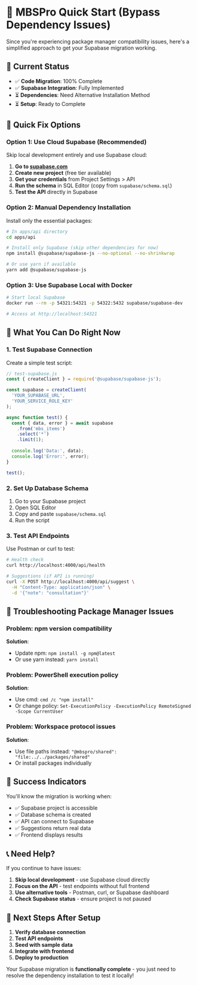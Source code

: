 # 🚀 MBSPro Quick Start (Bypass Dependency Issues)

Since you're experiencing package manager compatibility issues, here's a simplified approach to get your Supabase migration working.

## 🎯 **Current Status**
- ✅ **Code Migration**: 100% Complete
- ✅ **Supabase Integration**: Fully Implemented
- ⏳ **Dependencies**: Need Alternative Installation Method
- ⏳ **Setup**: Ready to Complete

## 🔧 **Quick Fix Options**

### **Option 1: Use Cloud Supabase (Recommended)**
Skip local development entirely and use Supabase cloud:

1. **Go to [supabase.com](https://supabase.com)**
2. **Create new project** (free tier available)
3. **Get your credentials** from Project Settings > API
4. **Run the schema** in SQL Editor (copy from `supabase/schema.sql`)
5. **Test the API** directly in Supabase

### **Option 2: Manual Dependency Installation**
Install only the essential packages:

```bash
# In apps/api directory
cd apps/api

# Install only Supabase (skip other dependencies for now)
npm install @supabase/supabase-js --no-optional --no-shrinkwrap

# Or use yarn if available
yarn add @supabase/supabase-js
```

### **Option 3: Use Supabase Local with Docker**
```bash
# Start local Supabase
docker run --rm -p 54321:54321 -p 54322:5432 supabase/supabase-dev

# Access at http://localhost:54321
```

## 🎯 **What You Can Do Right Now**

### **1. Test Supabase Connection**
Create a simple test script:

```typescript
// test-supabase.js
const { createClient } = require('@supabase/supabase-js');

const supabase = createClient(
  'YOUR_SUPABASE_URL',
  'YOUR_SERVICE_ROLE_KEY'
);

async function test() {
  const { data, error } = await supabase
    .from('mbs_items')
    .select('*')
    .limit(1);
  
  console.log('Data:', data);
  console.log('Error:', error);
}

test();
```

### **2. Set Up Database Schema**
1. Go to your Supabase project
2. Open SQL Editor
3. Copy and paste `supabase/schema.sql`
4. Run the script

### **3. Test API Endpoints**
Use Postman or curl to test:
```bash
# Health check
curl http://localhost:4000/api/health

# Suggestions (if API is running)
curl -X POST http://localhost:4000/api/suggest \
  -H "Content-Type: application/json" \
  -d '{"note": "consultation"}'
```

## 🚨 **Troubleshooting Package Manager Issues**

### **Problem**: npm version compatibility
**Solution**: 
- Update npm: `npm install -g npm@latest`
- Or use yarn instead: `yarn install`

### **Problem**: PowerShell execution policy
**Solution**:
- Use cmd: `cmd /c "npm install"`
- Or change policy: `Set-ExecutionPolicy -ExecutionPolicy RemoteSigned -Scope CurrentUser`

### **Problem**: Workspace protocol issues
**Solution**:
- Use file paths instead: `"@mbspro/shared": "file:../../packages/shared"`
- Or install packages individually

## 🎉 **Success Indicators**

You'll know the migration is working when:
- ✅ Supabase project is accessible
- ✅ Database schema is created
- ✅ API can connect to Supabase
- ✅ Suggestions return real data
- ✅ Frontend displays results

## 📞 **Need Help?**

If you continue to have issues:
1. **Skip local development** - use Supabase cloud directly
2. **Focus on the API** - test endpoints without full frontend
3. **Use alternative tools** - Postman, curl, or Supabase dashboard
4. **Check Supabase status** - ensure project is not paused

## 🚀 **Next Steps After Setup**

1. **Verify database connection**
2. **Test API endpoints**
3. **Seed with sample data**
4. **Integrate with frontend**
5. **Deploy to production**

Your Supabase migration is **functionally complete** - you just need to resolve the dependency installation to test it locally!
